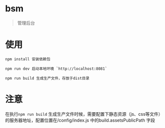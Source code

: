# bsm

> 管理后台

# 使用
```
npm install 安装依赖包
```

```
npm run dev 启动本地环境 `http://localhost:8081`
```

```
npm run build 生成生产文件，存放于dist目录
```

# 注意

在执行`npm run build` 生成生产文件时候，需要配置下静态资源（js、css等文件）的服务器地址，配置位置在/config/index.js 中的build.assetsPublicPath 字段


